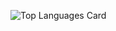 ![Top Languages Card](https://github-readme-stats.vercel.app/api/top-langs/?username=shinokada&hide=javascript,html)
